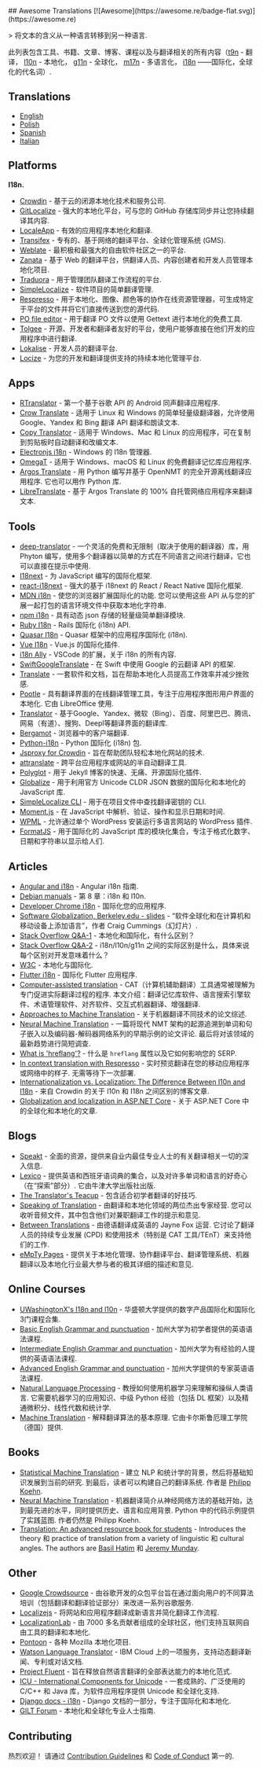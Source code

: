 <div class="github-widget" data-repo="mbiesiad/awesome-translations"></div>
<script async src="https://pagead2.googlesyndication.com/pagead/js/adsbygoogle.js"></script><ins class="adsbygoogle" style="display:block" data-ad-client="ca-pub-6890694312814945" data-ad-slot="5473692530" data-ad-format="auto"  data-full-width-responsive="true"></ins><script>(adsbygoogle = window.adsbygoogle || []).push({});</script>
## Awesome Translations [![Awesome](https://awesome.re/badge-flat.svg)](https://awesome.re)

&gt; 将文本的含义从一种语言转移到另一种语言.

此列表包含工具、书籍、文章、博客、课程以及与翻译相关的所有内容（[t9n](https://en.wikipedia.org/wiki/Translation) - 翻译， [l10n](https://en.wikipedia.org/wiki/Language_localisation) - 本地化， [g11n](https://en.wikipedia.org/wiki/Language_localisation#Globalisation_versus_localisation) - 全球化， [m17n](https://www.definify.com/word/multilingualization#:~:text=Noun,into%2C%20or%20for%20multiple%20languages) - 多语言化， [i18n](https://en.wikipedia.org/wiki/Language_localisation#Globalisation_versus_localisation) ——国际化，全球化的代名词）.



## Translations

- [English](https://github.com/mbiesiad/awesome-translations)
- [Polish](https://github.com/mbiesiad/awesome-translations/tree/pl_PL)
- [Spanish](https://web.archive.org/web/20220511155347/https://github.com/JoseDeFreitas/awesome-translations/tree/es_ES)
- [Italian](https://github.com/niedev/awesome-translations/tree/it_IT)

## Platforms

**I18n.**

- [Crowdin](https://crowdin.com/) - 基于云的闭源本地化技术和服务公司.
- [GitLocalize](https://gitlocalize.com/) - 强大的本地化平台，可与您的 GitHub 存储库同步并让您持续翻译其内容.
- [LocaleApp](https://www.localeapp.com/) - 有效的应用程序本地化和翻译.
- [Transifex](https://www.transifex.com/) - 专有的、基于网络的翻译平台、全球化管理系统 (GMS).
- [Weblate](https://weblate.org/) - 最积极和最强大的自由软件社区之一的平台.
- [Zanata](http://zanata.org/) - 基于 Web 的翻译平台，供翻译人员、内容创建者和开发人员管理本地化项目.
- [Traduora](https://github.com/traduora/traduora) - 用于管理团队翻译工作流程的平台.
- [SimpleLocalize](https://simplelocalize.io) - 软件项目的简单翻译管理.
- [Respresso](https://respresso.io/) - 用于本地化、图像、颜色等的协作在线资源管理器，可生成特定于平台的文件并将它们直接传送到您的源代码.
- [PO file editor](https://pofile.net/free-po-editor) - 用于翻译 PO 文件以使用 Gettext 进行本地化的免费工具.
- [Tolgee](https://tolgee.io) - 开源、开发者和翻译者友好的平台，使用户能够直接在他们开发的应用程序中进行翻译.
- [Lokalise](https://lokalise.com/) - 开发人员的翻译平台.
- [Locize](https://locize.com/) - 为您的开发和翻译提供支持的持续本地化管理平台.

## Apps

- [RTranslator](https://github.com/niedev/RTranslator) - 第一个基于谷歌 API 的 Android 同声翻译应用程序.
- [Crow Translate](https://github.com/crow-translate/crow-translate) - 适用于 Linux 和 Windows 的简单轻量级翻译器，允许使用 Google、Yandex 和 Bing 翻译 API 翻译和朗读文本.
- [Copy Translator](https://github.com/CopyTranslator/CopyTranslator) - 适用于 Windows、Mac 和 Linux 的应用程序，可在复制到剪贴板时自动翻译和改编文本.
- [Electronjs i18n](https://www.electronjs.org/apps/i18n-manager) - Windows 的 I18n 管理器.
- [OmegaT](https://omegat.org/) - 适用于 Windows、macOS 和 Linux 的免费翻译记忆库应用程序.
- [Argos Translate](https://github.com/argosopentech/argos-translate)  - 用 Python 编写并基于 OpenNMT 的完全开源离线翻译应用程序. 它也可以用作 Python 库.
- [LibreTranslate](https://github.com/uav4geo/LibreTranslate) - 基于 Argos Translate 的 100% 自托管网络应用程序来翻译文本.

## Tools

- [deep-translator](https://github.com/nidhaloff/deep-translator) - 一个灵活的免费和无限制（取决于使用的翻译器）库，用 Phyton 编写，使用多个翻译器以简单的方式在不同语言之间进行翻译，它也可以直接在提示中使用.
- [I18next](https://www.i18next.com/) - 为 JavaScript 编写的国际化框架.
- [react-i18next](https://react.i18next.com/) - 强大的基于 i18next 的 React / React Native 国际化框架.
- [MDN i18n](https://developer.mozilla.org/en-US/docs/Mozilla/Add-ons/WebExtensions/API/i18n)  - 使您的浏览器扩展国际化的功能. 您可以使用这些 API 从与您的扩展一起打包的语言环境文件中获取本地化字符串.
- [npm i18n](https://www.npmjs.com/package/i18n) - 具有动态 json 存储的轻量级简单翻译模块.
- [Ruby I18n](https://guides.rubyonrails.org/i18n.html) - Rails 国际化 (i18n) API.
- [Quasar I18n](https://quasar.dev/options/app-internationalization) - Quasar 框架中的应用程序国际化 (i18n).
- [Vue I18n](https://kazupon.github.io/vue-i18n/) - Vue.js 的国际化插件.
- [i18n Ally](https://github.com/antfu/i18n-ally) - VSCode 的扩展，关于 i18n 的所有内容.
- [SwiftGoogleTranslate](https://github.com/maximbilan/SwiftGoogleTranslate) - 在 Swift 中使用 Google 的云翻译 API 的框架.
- [Translate](https://github.com/translate/translate) - 一套软件和文档，旨在帮助本地化人员提高工作效率并减少挫败感.
- [Pootle](https://github.com/translate/pootle)  - 具有翻译界面的在线翻译管理工具，专注于应用程序图形用户界面的本地化. 它由 LibreOffice 使用.
- [Translator](https://github.com/UlionTse/translators) - 基于Google、Yandex、微软（Bing）、百度、阿里巴巴、腾讯、网易（有道）、搜狗、Deepl等翻译界面的翻译库.
- [Bergamot](https://github.com/browsermt) - 浏览器中的客户端翻译.
- [Python-i18n](https://pypi.org/project/python-i18n/) - Python 国际化 (i18n) 包.
- [Jsproxy for Crowdin](https://store.crowdin.com/products/crowdin-proxy-translator) - 旨在帮助团队轻松本地化网站的技术.
- [attranslate](https://github.com/fkirc/attranslate) - 跨平台应用程序或网站的半自动翻译工具.
- [Polyglot](https://github.com/untra/polyglot) - 用于 Jekyll 博客的快速、无痛、开源国际化插件.
- [Globalize](https://github.com/globalizejs/globalize) - 用于利用官方 Unicode CLDR JSON 数据的国际化和本地化的 JavaScript 库.
- [SimpleLocalize CLI](https://github.com/simplelocalize/simplelocalize-cli) - 用于在项目文件中查找翻译密钥的 CLI.
- [Moment.js](https://momentjs.com/) - 在 JavaScript 中解析、验证、操作和显示日期和时间.
- [WPML](https://wpml.org/) - 允许通过单个 WordPress 安装运行多语言网站的 WordPress 插件.
- [FormatJS](https://formatjs.io/) - 用于国际化的 JavaScript 库的模块化集合，专注于格式化数字、日期和字符串以显示给人们.

## Articles

- [Angular and i18n](https://angular.io/guide/i18n) - Angular i18n 指南.
- [Debian manuals](https://www.debian.org/doc/manuals/debian-reference/ch08.en.html) - 第 8 章：i18n 和 l10n.
- [Developer Chrome i18n](https://developer.chrome.com/webstore/i18n) - 国际化您的应用程序.
- [Software Globalization, Berkeley.edu - slides](https://lx.berkeley.edu/sites/default/files/berkeleylinguisticsdeptg11ncldr.pdf) - “软件全球化和在计算机和移动设备上添加语言”，作者 Craig Cummings（幻灯片）.
- [Stack Overflow Q&A-1](https://stackoverflow.com/questions/506743/localization-and-internationalization-whats-the-difference) - 本地化和国际化，有什么区别？
- [Stack Overflow Q&A-2](https://stackoverflow.com/questions/754520/what-is-the-actual-differences-between-i18n-l10n-g11n-and-specifically-what-does) - i18n/l10n/g11n 之间的实际区别是什么，具体来说每个区别对开发意味着什么？
- [W3C](https://www.w3.org/International/questions/qa-i18n) - 本地化与国际化.
- [Flutter i18n](https://flutter.dev/docs/development/accessibility-and-localization/internationalization) - 国际化 Flutter 应用程序.
- [Computer-assisted translation](https://en.wikipedia.org/wiki/Computer-assisted_translation)  - CAT（计算机辅助翻译）工具通常被理解为专门促进实际翻译过程的程序. 本文介绍：翻译记忆库软件、语言搜索引擎软件、术语管理软件、对齐软件、交互式机器翻译、增强翻译.
- [Approaches to Machine Translation](http://engineering.fuoye.edu.ng/journal/index.php/engineer/article/view/26/pdf) - 关于机器翻译不同技术的论文综述.
- [Neural Machine Translation](https://jair.org/index.php/jair/article/view/12007/26611)  - 一篇将现代 NMT 架构的起源追溯到单词和句子嵌入以及编码器-解码器网络系列的早期示例的论文评论. 最后将对该领域的最新趋势进行简短调查.
- [What is 'hreflang'?](https://simplelocalize.io/blog/posts/what-is-hreflang/) - 什么是 `hreflang` 属性以及它如何影响您的 SERP.
- [In context translation with Respresso](https://blog.respresso.io/index.php/2020/06/22/in-context-translation-with-respresso/)  - 实时预览翻译在您的移动应用程序或网络中的样子. 无需等待下一次部署.
- [Internationalization vs. Localization: The Difference Between l10n and I18n](https://blog.crowdin.com/2022/07/14/internationalization-vs-localization) - 来自 Crowdin 的关于 l10n 和 I18n 之间区别的博客文章.
- [Globalization and localization in ASP.NET Core](https://learn.microsoft.com/en-us/aspnet/core/fundamentals/localization?view=aspnetcore-6.0) - 关于 ASP.NET Core 中的全球化和本地化的文章.

## Blogs

- [Speakt](https://speakt.com/blog/) - 全面的资源，提供来自业内最佳专业人士的有关翻译相关一切的深入信息.
- [Lexico](https://www.lexico.com/)  - 提供英语和西班牙语词典的集合，以及对许多单词和语言的好奇心（在“探索”部分）. 它由牛津大学出版社出版.
- [The Translator's Teacup](https://lingocode.com/translation-blog/) - 包含适合初学者翻译的好技巧.
- [Speaking of Translation](https://speakingoftranslation.com/)  - 由翻译和本地化领域的两位杰出专家经营. 您可以收听音频文件，其中包含他们对兼职翻译工作的提示和意见.
- [Between Translations](http://foxdocs.biz/BetweenTranslations/)  - 由德语翻译成英语的 Jayne Fox 运营. 它讨论了翻译人员的持续专业发展 (CPD) 和使用技术（特别是 CAT 工具/TEnT）来支持他们的工作.
- [eMpTy Pages](http://kv-emptypages.blogspot.com/) - 提供关于本地化管理、协作翻译平台、翻译管理系统、机器翻译以及本地化行业最大参与者的极其详细的描述和意见.

## Online Courses

- [UWashingtonX's I18n and l10n](https://www.edx.org/professional-certificate/uwashingtonx-internationalization-and-localization) - 华盛顿大学提供的数字产品国际化和国际化3门课程合集.
- [Basic English Grammar and punctuation](https://www.coursera.org/learn/grammar-punctuation) - 加州大学为初学者提供的英语语法课程.
- [Intermediate English Grammar and punctuation](https://www.coursera.org/specializations/intermediate-grammar) - 加州大学为有经验的人提供的英语语法课程.
- [Advanced English Grammar and punctuation](https://www.coursera.org/specializations/advanced-grammar-punctuation#courses) - 加州大学提供的专家英语语法课程.
- [Natural Language Processing](https://www.coursera.org/specializations/natural-language-processing)  - 教授如何使用机器学习来理解和操纵人类语言. 它需要机器学习的应用知识、中级 Python 经验（包括 DL 框架）以及精通微积分、线性代数和统计学.
- [Machine Translation](https://www.coursera.org/learn/machinetranslation)  - 解释翻译算法的基本原理. 它由卡尔斯鲁厄理工学院（德国）提供.

## Books

- [Statistical Machine Translation](https://www.cambridge.org/core/books/statistical-machine-translation/94EADF9F680558E13BE759997553CDE5#fndtn-information)  - 建立 NLP 和统计学的背景，然后将基础知识发展到当前的研究. 到最后，读者可以构建自己的翻译系统. 作者是 [Philipp Koehn](https://en.wikipedia.org/wiki/Philipp_Koehn).
- [Neural Machine Translation](https://www.cambridge.org/core/books/neural-machine-translation/7AAA628F88ADD64124EA008C425C0197#fndtn-information)  - 机器翻译简介从神经网络方法的基础开始，达到最先进的水平，同时提供历史、语言和应用背景.  Python 中的代码示例提供了实践蓝图. 作者仍然是 Philipp Koehn.
- [Translation: An advanced resource book for students](https://www.amazon.com/Translation-advanced-resource-Routledge-Linguistics-ebook/dp/B07NPV8DSC/ref=cm_cr_arp_d_product_top?ie=UTF8) - Introduces the theory 和 practice of translation from a variety of linguistic 和 cultural angles. The authors are [Basil Hatim](https://scholar.google.com/citations?user=IVydQ-4AAAAJ&hl=en) 和 [Jeremy Munday](https://ahc.leeds.ac.uk/languages/staff/1006/professor-jeremy-munday).

## Other

- [Google Crowdsource](https://crowdsource.google.com/) - 由谷歌开发的众包平台旨在通过面向用户的不同算法培训（包括翻译和翻译验证部分）来改进一系列谷歌服务.
- [Localizejs](https://localizejs.com/) - 将网站和应用程序翻译成新语言并简化翻译工作流程.
- [LocalizationLab](https://www.localizationlab.org/) - 由 7000 多名贡献者组成的全球社区，他们支持互联网自由工具的翻译和本地化.
- [Pontoon](https://pontoon.mozilla.org/) - 各种 Mozilla 本地化项目.
- [Watson Language Translator](https://www.ibm.com/cloud/watson-language-translator) - IBM Cloud 上的一项服务，支持动态翻译新闻、专利或对话文档.
- [Project Fluent](https://projectfluent.org) - 旨在释放自然语言翻译的全部表达能力的本地化范式.
- [ICU - International Components for Unicode](https://icu.unicode.org/) - 一套成熟的、广泛使用的 C/C++ 和 Java 库，为软件应用程序提供 Unicode 和全球化支持.
- [Django docs - i18n](https://docs.djangoproject.com/en/4.1/topics/i18n/) - Django 文档的一部分，专注于国际化和本地化.
- [GILT Forum](https://github.com/GILT-Forum/Globalization-Strategy-Playbook) - 本地化和全球化专业人士指南.

## Contributing

热烈欢迎！ 请通过 [Contribution Guidelines](https://github.com/mbiesiad/awesome-translations/blob/master/CONTRIBUTING.md) 和 [Code of Conduct](https://github.com/mbiesiad/awesome-translations/blob/master/CODE-OF-CONDUCT.md) 第一的.
